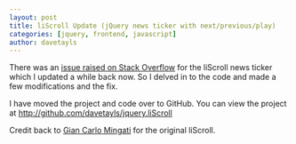 ```yaml
---
layout: post
title: liScroll Update (jQuery news ticker with next/previous/play)
categories: [jquery, frontend, javascript]
author: davetayls
---
```



There was an [issue raised on Stack Overflow](http://stackoverflow.com/questions/5338734/jquery-liscroll-text-width-problem/) for the liScroll news ticker which I updated a while back now. So I delved in to the code and made a few modifications and the fix.

I have moved the project and code over to GitHub. You can view the project at <http://github.com/davetayls/jquery.liScroll>

Credit back to [Gian Carlo Mingati](http://www.gcmingati.net/wordpress/wp-content/lab/jquery/newsticker/jq-liscroll/scrollanimate.html) for the original liScroll.